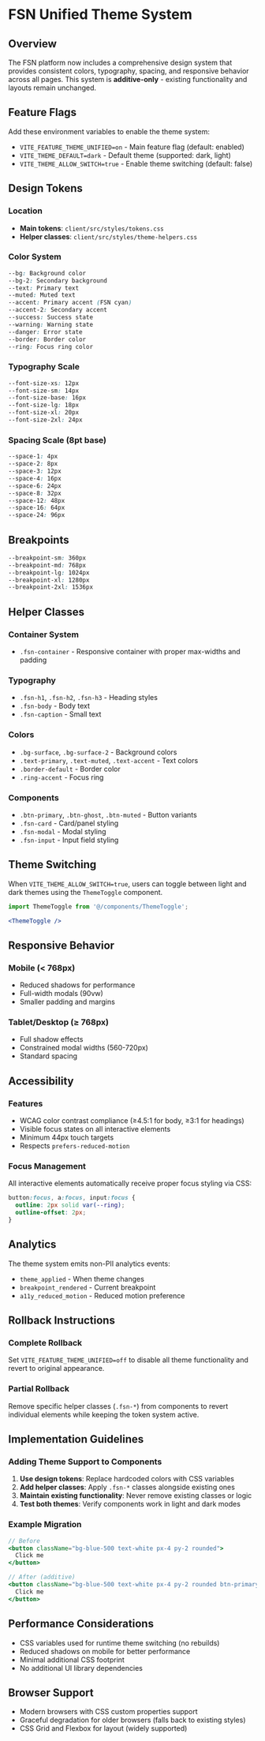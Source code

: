 # FSN Unified Theme System

## Overview
The FSN platform now includes a comprehensive design system that provides consistent colors, typography, spacing, and responsive behavior across all pages. This system is **additive-only** - existing functionality and layouts remain unchanged.

## Feature Flags

Add these environment variables to enable the theme system:

- `VITE_FEATURE_THEME_UNIFIED=on` - Main feature flag (default: enabled)
- `VITE_THEME_DEFAULT=dark` - Default theme (supported: dark, light)
- `VITE_THEME_ALLOW_SWITCH=true` - Enable theme switching (default: false)

## Design Tokens

### Location
- **Main tokens**: `client/src/styles/tokens.css`
- **Helper classes**: `client/src/styles/theme-helpers.css`

### Color System
```css
--bg: Background color
--bg-2: Secondary background
--text: Primary text
--muted: Muted text
--accent: Primary accent (FSN cyan)
--accent-2: Secondary accent
--success: Success state
--warning: Warning state
--danger: Error state
--border: Border color
--ring: Focus ring color
```

### Typography Scale
```css
--font-size-xs: 12px
--font-size-sm: 14px
--font-size-base: 16px
--font-size-lg: 18px
--font-size-xl: 20px
--font-size-2xl: 24px
```

### Spacing Scale (8pt base)
```css
--space-1: 4px
--space-2: 8px
--space-3: 12px
--space-4: 16px
--space-6: 24px
--space-8: 32px
--space-12: 48px
--space-16: 64px
--space-24: 96px
```

## Breakpoints

```css
--breakpoint-sm: 360px
--breakpoint-md: 768px
--breakpoint-lg: 1024px
--breakpoint-xl: 1280px
--breakpoint-2xl: 1536px
```

## Helper Classes

### Container System
- `.fsn-container` - Responsive container with proper max-widths and padding

### Typography
- `.fsn-h1`, `.fsn-h2`, `.fsn-h3` - Heading styles
- `.fsn-body` - Body text
- `.fsn-caption` - Small text

### Colors
- `.bg-surface`, `.bg-surface-2` - Background colors
- `.text-primary`, `.text-muted`, `.text-accent` - Text colors
- `.border-default` - Border color
- `.ring-accent` - Focus ring

### Components
- `.btn-primary`, `.btn-ghost`, `.btn-muted` - Button variants
- `.fsn-card` - Card/panel styling
- `.fsn-modal` - Modal styling
- `.fsn-input` - Input field styling

## Theme Switching

When `VITE_THEME_ALLOW_SWITCH=true`, users can toggle between light and dark themes using the `ThemeToggle` component.

```jsx
import ThemeToggle from '@/components/ThemeToggle';

<ThemeToggle />
```

## Responsive Behavior

### Mobile (< 768px)
- Reduced shadows for performance
- Full-width modals (90vw)
- Smaller padding and margins

### Tablet/Desktop (≥ 768px)
- Full shadow effects
- Constrained modal widths (560-720px)
- Standard spacing

## Accessibility

### Features
- WCAG color contrast compliance (≥4.5:1 for body, ≥3:1 for headings)
- Visible focus states on all interactive elements
- Minimum 44px touch targets
- Respects `prefers-reduced-motion`

### Focus Management
All interactive elements automatically receive proper focus styling via CSS:
```css
button:focus, a:focus, input:focus {
  outline: 2px solid var(--ring);
  outline-offset: 2px;
}
```

## Analytics

The theme system emits non-PII analytics events:
- `theme_applied` - When theme changes
- `breakpoint_rendered` - Current breakpoint
- `a11y_reduced_motion` - Reduced motion preference

## Rollback Instructions

### Complete Rollback
Set `VITE_FEATURE_THEME_UNIFIED=off` to disable all theme functionality and revert to original appearance.

### Partial Rollback
Remove specific helper classes (`.fsn-*`) from components to revert individual elements while keeping the token system active.

## Implementation Guidelines

### Adding Theme Support to Components
1. **Use design tokens**: Replace hardcoded colors with CSS variables
2. **Add helper classes**: Apply `.fsn-*` classes alongside existing ones
3. **Maintain existing functionality**: Never remove existing classes or logic
4. **Test both themes**: Verify components work in light and dark modes

### Example Migration
```jsx
// Before
<button className="bg-blue-500 text-white px-4 py-2 rounded">
  Click me
</button>

// After (additive)
<button className="bg-blue-500 text-white px-4 py-2 rounded btn-primary">
  Click me
</button>
```

## Performance Considerations

- CSS variables used for runtime theme switching (no rebuilds)
- Reduced shadows on mobile for better performance
- Minimal additional CSS footprint
- No additional UI library dependencies

## Browser Support

- Modern browsers with CSS custom properties support
- Graceful degradation for older browsers (falls back to existing styles)
- CSS Grid and Flexbox for layout (widely supported)